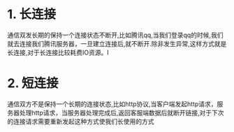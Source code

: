 # 1. 长连接

通信双发长期的保持一个连接状态不断开,比如腾讯qq,当我们登录qq的时候,我们就去连接我们腾讯服务器，一旦建立连接后,就不断开.除非发生异常,这样方式就是长连接,对于长连接比较耗费IO资源。I

# 2. 短连接

通信双方不是保持一个长期的连接状态,比如http协议,当客户端发起http请求，服务器处理http请求，当服务器处理完成后,返回客服端数据后就断开链接,对于下次的连接请求需要重新发起这种方式使我们长使用的方式